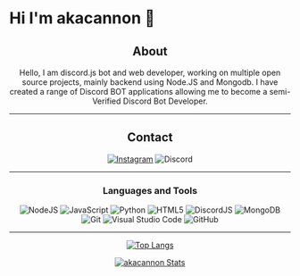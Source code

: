 # Hi I'm akacannon 👋
<div align="center">

## About
Hello, I am discord.js bot and web developer, working on multiple open source projects, mainly backend using Node.JS and Mongodb. I have created a range of Discord BOT applications allowing me to become a semi-Verified Discord Bot Developer.

-------------------

## Contact
[![Instagram](https://img.shields.io/badge/Instagram-C94CF3?style=for-the-badge&logo=instagram&logoColor=white)](https://instagram.com/akacannon)
![Discord](https://img.shields.io/badge/akacannon%238821-%237289DA.svg?style=for-the-badge&logo=discord&logoColor=white)

-------------------

### Languages and Tools  
![NodeJS](https://img.shields.io/badge/node.js-%2343853D.svg?style=for-the-badge&logo=node.js&logoColor=white) ![JavaScript](https://img.shields.io/badge/javascript-%23323330.svg?style=for-the-badge&logo=javascript&logoColor=%23F7DF1E) ![Python](https://img.shields.io/badge/python-%2314354C.svg?style=for-the-badge&logo=python&logoColor=white) ![HTML5](https://img.shields.io/badge/html5-%23E34F26.svg?style=for-the-badge&logo=html5&logoColor=white) ![DiscordJS](https://img.shields.io/badge/discord.js-%232C3454.svg?style=for-the-badge&logo=Discord&logoColor=Blue)  ![MongoDB](https://img.shields.io/badge/MongoDB-%234ea94b.svg?style=for-the-badge&logo=mongodb&logoColor=white) ![Git](https://img.shields.io/badge/git-%23F05033.svg?style=for-the-badge&logo=git&logoColor=white) ![Visual Studio Code](https://img.shields.io/badge/VisualStudioCode-0078d7.svg?style=for-the-badge&logo=visual-studio-code&logoColor=white) ![GitHub](https://img.shields.io/badge/github-%23121011.svg?style=for-the-badge&logo=github&logoColor=white)
  
-------------------

 <div>
   
   
[![Top Langs](https://github-readme-stats.vercel.app/api/top-langs/?username=akacannon&count_private=true&layout=compact&bg_color=1a1c1f&theme=dark&border_radius=10&hide_border=true&custom_title=Most+Used+Languages)](https://github.com/akacannon)
   
   
[![akacannon Stats](https://github-readme-stats.vercel.app/api?username=akacannon&count_private=tru&include_all_commits=true&show_icons=truecount_private=true&layout=compact&theme=dark&hide_border=true&bg_color=1a1c1f&border_radius=10&custom_title=Stadistics+of+Dev-akacannon)](https://github.com/akacannon)

